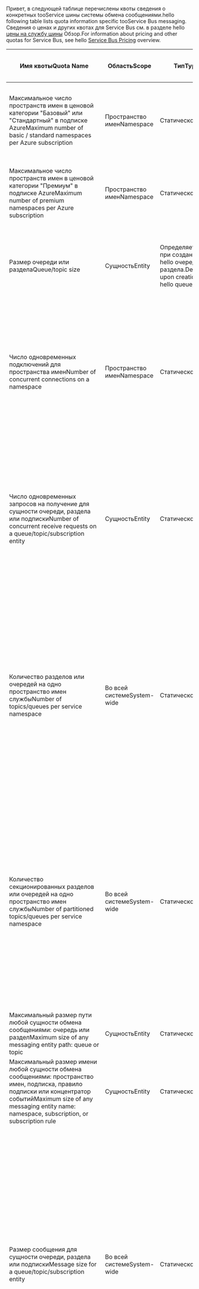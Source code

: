 <span data-ttu-id="5f56f-101">Привет, в следующей таблице перечислены квоты сведения о конкретных tooService шины системы обмена сообщениями.</span><span class="sxs-lookup"><span data-stu-id="5f56f-101">hello following table lists quota information specific tooService Bus messaging.</span></span> <span data-ttu-id="5f56f-102">Сведения о ценах и других квотах для Service Bus см. в разделе hello [цены на службу шины](https://azure.microsoft.com/pricing/details/service-bus/) Обзор.</span><span class="sxs-lookup"><span data-stu-id="5f56f-102">For information about pricing and other quotas for Service Bus, see hello [Service Bus Pricing](https://azure.microsoft.com/pricing/details/service-bus/) overview.</span></span>

| <span data-ttu-id="5f56f-103">Имя квоты</span><span class="sxs-lookup"><span data-stu-id="5f56f-103">Quota Name</span></span> | <span data-ttu-id="5f56f-104">Область</span><span class="sxs-lookup"><span data-stu-id="5f56f-104">Scope</span></span> | <span data-ttu-id="5f56f-105">Тип</span><span class="sxs-lookup"><span data-stu-id="5f56f-105">Type</span></span> | <span data-ttu-id="5f56f-106">Поведение при превышении квот</span><span class="sxs-lookup"><span data-stu-id="5f56f-106">Behavior when exceeded</span></span> | <span data-ttu-id="5f56f-107">Значение</span><span class="sxs-lookup"><span data-stu-id="5f56f-107">Value</span></span> |
| --- | --- | --- | --- | --- |
| <span data-ttu-id="5f56f-108">Максимальное число пространств имен в ценовой категории "Базовый" или "Стандартный" в подписке Azure</span><span class="sxs-lookup"><span data-stu-id="5f56f-108">Maximum number of basic / standard namespaces per Azure subscription</span></span> |<span data-ttu-id="5f56f-109">Пространство имен</span><span class="sxs-lookup"><span data-stu-id="5f56f-109">Namespace</span></span> |<span data-ttu-id="5f56f-110">Статическое</span><span class="sxs-lookup"><span data-stu-id="5f56f-110">Static</span></span> |<span data-ttu-id="5f56f-111">Последующие запросы на дополнительные основные и стандартные пространства имен будут отклонены hello портала.</span><span class="sxs-lookup"><span data-stu-id="5f56f-111">Subsequent requests for additional basic / standard namespaces will be rejected by hello portal.</span></span> |<span data-ttu-id="5f56f-112">100</span><span class="sxs-lookup"><span data-stu-id="5f56f-112">100</span></span>|
| <span data-ttu-id="5f56f-113">Максимальное число пространств имен в ценовой категории "Премиум" в подписке Azure</span><span class="sxs-lookup"><span data-stu-id="5f56f-113">Maximum number of premium namespaces per Azure subscription</span></span> |<span data-ttu-id="5f56f-114">Пространство имен</span><span class="sxs-lookup"><span data-stu-id="5f56f-114">Namespace</span></span> |<span data-ttu-id="5f56f-115">Статическое</span><span class="sxs-lookup"><span data-stu-id="5f56f-115">Static</span></span> |<span data-ttu-id="5f56f-116">Последующие запросы на дополнительные premium пространства имен будут отклонены порталом hello.</span><span class="sxs-lookup"><span data-stu-id="5f56f-116">Subsequent requests for additional premium namespaces will be rejected by hello portal.</span></span> |<span data-ttu-id="5f56f-117">10</span><span class="sxs-lookup"><span data-stu-id="5f56f-117">10</span></span> |
| <span data-ttu-id="5f56f-118">Размер очереди или раздела</span><span class="sxs-lookup"><span data-stu-id="5f56f-118">Queue/topic size</span></span> |<span data-ttu-id="5f56f-119">Сущность</span><span class="sxs-lookup"><span data-stu-id="5f56f-119">Entity</span></span> |<span data-ttu-id="5f56f-120">Определяется при создании hello очереди или раздела.</span><span class="sxs-lookup"><span data-stu-id="5f56f-120">Defined upon creation of hello queue/topic.</span></span> |<span data-ttu-id="5f56f-121">Входящие сообщения будут отклонены и hello, вызывающий код получит исключение.</span><span class="sxs-lookup"><span data-stu-id="5f56f-121">Incoming messages will be rejected and an exception will be received by hello calling code.</span></span> |<span data-ttu-id="5f56f-122">1, 2, 3, 4 или 5 ГБ.</span><span class="sxs-lookup"><span data-stu-id="5f56f-122">1, 2, 3, 4 or 5 GB.</span></span><br /><br /><span data-ttu-id="5f56f-123">Если [секционирование](../articles/service-bus-messaging/service-bus-partitioning.md) — включена, размер hello максимальное очереди или раздела составляет 80 ГБ.</span><span class="sxs-lookup"><span data-stu-id="5f56f-123">If [partitioning](../articles/service-bus-messaging/service-bus-partitioning.md) is enabled, hello maximum queue/topic size is 80 GB.</span></span> |
| <span data-ttu-id="5f56f-124">Число одновременных подключений для пространства имен</span><span class="sxs-lookup"><span data-stu-id="5f56f-124">Number of concurrent connections on a namespace</span></span> |<span data-ttu-id="5f56f-125">Пространство имен</span><span class="sxs-lookup"><span data-stu-id="5f56f-125">Namespace</span></span> |<span data-ttu-id="5f56f-126">Статическое</span><span class="sxs-lookup"><span data-stu-id="5f56f-126">Static</span></span> |<span data-ttu-id="5f56f-127">Последующие запросы на дополнительные соединения будут отклонены и hello, вызывающий код получит исключение.</span><span class="sxs-lookup"><span data-stu-id="5f56f-127">Subsequent requests for additional connections will be rejected and an exception will be received by hello calling code.</span></span> <span data-ttu-id="5f56f-128">Операции REST не считаются параллельными TCP-подключениями.</span><span class="sxs-lookup"><span data-stu-id="5f56f-128">REST operations do not count towards concurrent TCP connections.</span></span> |<span data-ttu-id="5f56f-129">NetMessaging: 1 000</span><span class="sxs-lookup"><span data-stu-id="5f56f-129">NetMessaging: 1,000</span></span><br /><br /><span data-ttu-id="5f56f-130">AMQP: 5 000</span><span class="sxs-lookup"><span data-stu-id="5f56f-130">AMQP: 5,000</span></span> |
| <span data-ttu-id="5f56f-131">Число одновременных запросов на получение для сущности очереди, раздела или подписки</span><span class="sxs-lookup"><span data-stu-id="5f56f-131">Number of concurrent receive requests on a queue/topic/subscription entity</span></span> |<span data-ttu-id="5f56f-132">Сущность</span><span class="sxs-lookup"><span data-stu-id="5f56f-132">Entity</span></span> |<span data-ttu-id="5f56f-133">Статическое</span><span class="sxs-lookup"><span data-stu-id="5f56f-133">Static</span></span> |<span data-ttu-id="5f56f-134">Получить последующие запросы будут отклонены и hello, вызывающий код получит исключение.</span><span class="sxs-lookup"><span data-stu-id="5f56f-134">Subsequent receive requests will be rejected and an exception will be received by hello calling code.</span></span> <span data-ttu-id="5f56f-135">Эта квота применяется в сочетании toohello количество параллельных операций получения во всех подписках в разделе.</span><span class="sxs-lookup"><span data-stu-id="5f56f-135">This quota applies toohello combined number of concurrent receive operations across all subscriptions on a topic.</span></span> |<span data-ttu-id="5f56f-136">5 000</span><span class="sxs-lookup"><span data-stu-id="5f56f-136">5,000</span></span> |
| <span data-ttu-id="5f56f-137">Количество разделов или очередей на одно пространство имен службы</span><span class="sxs-lookup"><span data-stu-id="5f56f-137">Number of topics/queues per service namespace</span></span> |<span data-ttu-id="5f56f-138">Во всей системе</span><span class="sxs-lookup"><span data-stu-id="5f56f-138">System-wide</span></span> |<span data-ttu-id="5f56f-139">Статическое</span><span class="sxs-lookup"><span data-stu-id="5f56f-139">Static</span></span> |<span data-ttu-id="5f56f-140">Последующие запросы на создание нового раздела или очереди на пространство имен службы hello будут отклонены.</span><span class="sxs-lookup"><span data-stu-id="5f56f-140">Subsequent requests for creation of a new topic or queue on hello service namespace will be rejected.</span></span> <span data-ttu-id="5f56f-141">Таким образом, при настройке запроса через hello [портал Azure][Azure portal], создается сообщение об ошибке.</span><span class="sxs-lookup"><span data-stu-id="5f56f-141">As a result, if configured through hello [Azure portal][Azure portal], an error message will be generated.</span></span> <span data-ttu-id="5f56f-142">Если вызывается API-Интерфейс управления hello, hello, вызывающий код получит исключение.</span><span class="sxs-lookup"><span data-stu-id="5f56f-142">If called from hello management API, an exception will be received by hello calling code.</span></span> |<span data-ttu-id="5f56f-143">10 000</span><span class="sxs-lookup"><span data-stu-id="5f56f-143">10,000</span></span><br /><br /><span data-ttu-id="5f56f-144">Hello общее число разделов и очередей в пространстве имен службы должно быть меньше или равно too10 000.</span><span class="sxs-lookup"><span data-stu-id="5f56f-144">hello total number of topics plus queues in a service namespace must be less than or equal too10,000.</span></span><br/><span data-ttu-id="5f56f-145">Это не применимо tooPremium как секционируются все сущности.</span><span class="sxs-lookup"><span data-stu-id="5f56f-145">This is not applicable tooPremium as all entities are partitioned.</span></span> |
| <span data-ttu-id="5f56f-146">Количество секционированных разделов или очередей на одно пространство имен службы</span><span class="sxs-lookup"><span data-stu-id="5f56f-146">Number of partitioned topics/queues per service namespace</span></span> |<span data-ttu-id="5f56f-147">Во всей системе</span><span class="sxs-lookup"><span data-stu-id="5f56f-147">System-wide</span></span> |<span data-ttu-id="5f56f-148">Статическое</span><span class="sxs-lookup"><span data-stu-id="5f56f-148">Static</span></span> |<span data-ttu-id="5f56f-149">Последующие запросы на Создание секционированного раздела или очереди на пространство имен службы hello будут отклонены.</span><span class="sxs-lookup"><span data-stu-id="5f56f-149">Subsequent requests for creation of a new partitioned topic or queue on hello service namespace will be rejected.</span></span> <span data-ttu-id="5f56f-150">Таким образом, при настройке запроса через hello [портал Azure][Azure portal], создается сообщение об ошибке.</span><span class="sxs-lookup"><span data-stu-id="5f56f-150">As a result, if configured through hello [Azure portal][Azure portal], an error message will be generated.</span></span> <span data-ttu-id="5f56f-151">При вызове из API, управления hello **QuotaExceededException** hello, вызывающий код получит исключение.</span><span class="sxs-lookup"><span data-stu-id="5f56f-151">If called from hello management API, a **QuotaExceededException** exception will be received by hello calling code.</span></span> |<span data-ttu-id="5f56f-152">Уровни "Базовый" и "Стандартный" — 100.</span><span class="sxs-lookup"><span data-stu-id="5f56f-152">Basic and Standard Tiers - 100</span></span><br /><span data-ttu-id="5f56f-153">[Премиум](../articles/service-bus-messaging/service-bus-premium-messaging.md) — 1000 (на единицу обмена сообщениями)</span><span class="sxs-lookup"><span data-stu-id="5f56f-153">[Premium](../articles/service-bus-messaging/service-bus-premium-messaging.md) - 1,000 (per messaging unit)</span></span><br/><br /><span data-ttu-id="5f56f-154">Каждая секционированная очередь или раздел учитывается при подсчете квоты hello 10 000 объектов на пространство имен.</span><span class="sxs-lookup"><span data-stu-id="5f56f-154">Each partitioned queue or topic counts towards hello quota of 10,000 entities per namespace.</span></span> |
| <span data-ttu-id="5f56f-155">Максимальный размер пути любой сущности обмена сообщениями: очередь или раздел</span><span class="sxs-lookup"><span data-stu-id="5f56f-155">Maximum size of any messaging entity path: queue or topic</span></span> |<span data-ttu-id="5f56f-156">Сущность</span><span class="sxs-lookup"><span data-stu-id="5f56f-156">Entity</span></span> |<span data-ttu-id="5f56f-157">Статическое</span><span class="sxs-lookup"><span data-stu-id="5f56f-157">Static</span></span> |- |<span data-ttu-id="5f56f-158">260 символов</span><span class="sxs-lookup"><span data-stu-id="5f56f-158">260 characters</span></span> |
| <span data-ttu-id="5f56f-159">Максимальный размер имени любой сущности обмена сообщениями: пространство имен, подписка, правило подписки или концентратор событий</span><span class="sxs-lookup"><span data-stu-id="5f56f-159">Maximum size of any messaging entity name: namespace, subscription, or subscription rule</span></span> |<span data-ttu-id="5f56f-160">Сущность</span><span class="sxs-lookup"><span data-stu-id="5f56f-160">Entity</span></span> |<span data-ttu-id="5f56f-161">Статическое</span><span class="sxs-lookup"><span data-stu-id="5f56f-161">Static</span></span> |- |<span data-ttu-id="5f56f-162">50 символов</span><span class="sxs-lookup"><span data-stu-id="5f56f-162">50 characters</span></span> |
| <span data-ttu-id="5f56f-163">Размер сообщения для сущности очереди, раздела или подписки</span><span class="sxs-lookup"><span data-stu-id="5f56f-163">Message size for a queue/topic/subscription entity</span></span> |<span data-ttu-id="5f56f-164">Во всей системе</span><span class="sxs-lookup"><span data-stu-id="5f56f-164">System-wide</span></span> |<span data-ttu-id="5f56f-165">Статическое</span><span class="sxs-lookup"><span data-stu-id="5f56f-165">Static</span></span> |<span data-ttu-id="5f56f-166">Входящие сообщения, превышающие эти квоты будут отклонены и hello, вызывающий код получит исключение.</span><span class="sxs-lookup"><span data-stu-id="5f56f-166">Incoming messages that exceed these quotas will be rejected and an exception will be received by hello calling code.</span></span> |<span data-ttu-id="5f56f-167">Максимальный размер сообщения: 256 КБ ([уровень "Стандартный"](../articles/service-bus-messaging/service-bus-premium-messaging.md)) и 1 МБ ([уровень "Премиум"](../articles/service-bus-messaging/service-bus-premium-messaging.md)).</span><span class="sxs-lookup"><span data-stu-id="5f56f-167">Maximum message size: 256KB ([Standard tier](../articles/service-bus-messaging/service-bus-premium-messaging.md)) / 1MB ([Premium tier](../articles/service-bus-messaging/service-bus-premium-messaging.md)).</span></span> <br /><br /><span data-ttu-id="5f56f-168">**Примечание** из-за издержек toosystem это ограничение обычно немного меньше.</span><span class="sxs-lookup"><span data-stu-id="5f56f-168">**Note** Due toosystem overhead, this limit is usually slightly less.</span></span><br /><br /><span data-ttu-id="5f56f-169">Максимальный размер заголовка: 64 КБ</span><span class="sxs-lookup"><span data-stu-id="5f56f-169">Maximum header size: 64KB</span></span><br /><br /><span data-ttu-id="5f56f-170">Максимальное количество свойств заголовка в контейнере свойств: **byte/int.MaxValue**</span><span class="sxs-lookup"><span data-stu-id="5f56f-170">Maximum number of header properties in property bag: **byte/int.MaxValue**</span></span><br /><br /><span data-ttu-id="5f56f-171">Максимальный размер свойства в контейнере свойств: без явного ограничения.</span><span class="sxs-lookup"><span data-stu-id="5f56f-171">Maximum size of property in property bag: No explicit limit.</span></span> <span data-ttu-id="5f56f-172">Ограничен максимальным размером заголовка.</span><span class="sxs-lookup"><span data-stu-id="5f56f-172">Limited by maximum header size.</span></span> |
| <span data-ttu-id="5f56f-173">Размер свойства сообщения для сущности очереди, раздела или подписки</span><span class="sxs-lookup"><span data-stu-id="5f56f-173">Message property size for a queue/topic/subscription entity</span></span> |<span data-ttu-id="5f56f-174">Во всей системе</span><span class="sxs-lookup"><span data-stu-id="5f56f-174">System-wide</span></span> |<span data-ttu-id="5f56f-175">Статическое</span><span class="sxs-lookup"><span data-stu-id="5f56f-175">Static</span></span> |<span data-ttu-id="5f56f-176">Создается исключение **SerializationException**.</span><span class="sxs-lookup"><span data-stu-id="5f56f-176">A **SerializationException** exception is generated.</span></span> |<span data-ttu-id="5f56f-177">Максимальный размер свойства сообщения для каждого свойства составляет 32 КБ.</span><span class="sxs-lookup"><span data-stu-id="5f56f-177">Maximum message property size for each property is 32K.</span></span> <span data-ttu-id="5f56f-178">Совокупный размер всех свойств не может превышать 64 КБ.</span><span class="sxs-lookup"><span data-stu-id="5f56f-178">Cumulative size of all properties cannot exceed 64K.</span></span> <span data-ttu-id="5f56f-179">Это относится toohello всему заголовку hello [BrokeredMessage](https://msdn.microsoft.com/library/microsoft.servicebus.messaging.brokeredmessage.aspx), одновременно содержит свойства пользователя, а также системные свойства (такие как [SequenceNumber](https://msdn.microsoft.com/library/microsoft.servicebus.messaging.brokeredmessage.sequencenumber.aspx), [метка](https://msdn.microsoft.com/library/microsoft.servicebus.messaging.brokeredmessage.label.aspx), [ Код (ID)](https://msdn.microsoft.com/library/microsoft.servicebus.messaging.brokeredmessage.messageid.aspx)и так далее).</span><span class="sxs-lookup"><span data-stu-id="5f56f-179">This applies toohello entire header of hello [BrokeredMessage](https://msdn.microsoft.com/library/microsoft.servicebus.messaging.brokeredmessage.aspx), which has both user properties as well as system properties (such as [SequenceNumber](https://msdn.microsoft.com/library/microsoft.servicebus.messaging.brokeredmessage.sequencenumber.aspx), [Label](https://msdn.microsoft.com/library/microsoft.servicebus.messaging.brokeredmessage.label.aspx), [MessageId](https://msdn.microsoft.com/library/microsoft.servicebus.messaging.brokeredmessage.messageid.aspx), and so on).</span></span> |
| <span data-ttu-id="5f56f-180">Количество подписок на раздел</span><span class="sxs-lookup"><span data-stu-id="5f56f-180">Number of subscriptions per topic</span></span> |<span data-ttu-id="5f56f-181">Во всей системе</span><span class="sxs-lookup"><span data-stu-id="5f56f-181">System-wide</span></span> |<span data-ttu-id="5f56f-182">Статическое</span><span class="sxs-lookup"><span data-stu-id="5f56f-182">Static</span></span> |<span data-ttu-id="5f56f-183">Последующие запросы на создание дополнительных подписок для hello раздела будут отклонены.</span><span class="sxs-lookup"><span data-stu-id="5f56f-183">Subsequent requests for creating additional subscriptions for hello topic will be rejected.</span></span> <span data-ttu-id="5f56f-184">В результате при настройке запроса через портал hello, будет показано сообщение об ошибке.</span><span class="sxs-lookup"><span data-stu-id="5f56f-184">As a result, if configured through hello portal, an error message will be shown.</span></span> <span data-ttu-id="5f56f-185">При вызове из API-интерфейса управления hello hello, вызывающий код получит исключение.</span><span class="sxs-lookup"><span data-stu-id="5f56f-185">If called from hello management API an exception will be received by hello calling code.</span></span> |<span data-ttu-id="5f56f-186">2 000</span><span class="sxs-lookup"><span data-stu-id="5f56f-186">2,000</span></span> |
| <span data-ttu-id="5f56f-187">Количество фильтров SQL на раздел</span><span class="sxs-lookup"><span data-stu-id="5f56f-187">Number of SQL filters per topic</span></span> |<span data-ttu-id="5f56f-188">Во всей системе</span><span class="sxs-lookup"><span data-stu-id="5f56f-188">System-wide</span></span> |<span data-ttu-id="5f56f-189">Статическое</span><span class="sxs-lookup"><span data-stu-id="5f56f-189">Static</span></span> |<span data-ttu-id="5f56f-190">Последующие запросы на создание дополнительных фильтров для hello раздела будут отклонены и hello, вызывающий код получит исключение.</span><span class="sxs-lookup"><span data-stu-id="5f56f-190">Subsequent requests for creation of additional filters on hello topic will be rejected and an exception will be received by hello calling code.</span></span> |<span data-ttu-id="5f56f-191">2 000</span><span class="sxs-lookup"><span data-stu-id="5f56f-191">2,000</span></span> |
| <span data-ttu-id="5f56f-192">Количество фильтров корреляции на раздел</span><span class="sxs-lookup"><span data-stu-id="5f56f-192">Number of correlation filters per topic</span></span> |<span data-ttu-id="5f56f-193">Во всей системе</span><span class="sxs-lookup"><span data-stu-id="5f56f-193">System-wide</span></span> |<span data-ttu-id="5f56f-194">Статическое</span><span class="sxs-lookup"><span data-stu-id="5f56f-194">Static</span></span> |<span data-ttu-id="5f56f-195">Последующие запросы на создание дополнительных фильтров для hello раздела будут отклонены и hello, вызывающий код получит исключение.</span><span class="sxs-lookup"><span data-stu-id="5f56f-195">Subsequent requests for creation of additional filters on hello topic will be rejected and an exception will be received by hello calling code.</span></span> |<span data-ttu-id="5f56f-196">100 000</span><span class="sxs-lookup"><span data-stu-id="5f56f-196">100,000</span></span> |
| <span data-ttu-id="5f56f-197">Размер фильтров или действий SQL</span><span class="sxs-lookup"><span data-stu-id="5f56f-197">Size of SQL filters/actions</span></span> |<span data-ttu-id="5f56f-198">Во всей системе</span><span class="sxs-lookup"><span data-stu-id="5f56f-198">System-wide</span></span> |<span data-ttu-id="5f56f-199">Статическое</span><span class="sxs-lookup"><span data-stu-id="5f56f-199">Static</span></span> |<span data-ttu-id="5f56f-200">Последующие запросы на создание дополнительных фильтров будут отклонены и hello, вызывающий код получит исключение.</span><span class="sxs-lookup"><span data-stu-id="5f56f-200">Subsequent requests for creation of additional filters will be rejected and an exception will be received by hello calling code.</span></span> |<span data-ttu-id="5f56f-201">Максимальная длина строки условия фильтра: 1 КБ.</span><span class="sxs-lookup"><span data-stu-id="5f56f-201">Maximum length of filter condition string: 1024 (1K).</span></span><br /><br /><span data-ttu-id="5f56f-202">Максимальная длина строки действия правила: 1 КБ.</span><span class="sxs-lookup"><span data-stu-id="5f56f-202">Maximum length of rule action string: 1024 (1K).</span></span><br /><br /><span data-ttu-id="5f56f-203">Максимальное количество выражений на действие правила: 32 КБ.</span><span class="sxs-lookup"><span data-stu-id="5f56f-203">Maximum number of expressions per rule action: 32.</span></span> |
| <span data-ttu-id="5f56f-204">Количество правил [SharedAccessAuthorizationRule](https://msdn.microsoft.com/library/azure/microsoft.servicebus.messaging.sharedaccessauthorizationrule.aspx) на одно пространство имен, очередь или раздел</span><span class="sxs-lookup"><span data-stu-id="5f56f-204">Number of [SharedAccessAuthorizationRule](https://msdn.microsoft.com/library/azure/microsoft.servicebus.messaging.sharedaccessauthorizationrule.aspx) rules per namespace, queue, or topic</span></span> |<span data-ttu-id="5f56f-205">Сущность, пространство имен</span><span class="sxs-lookup"><span data-stu-id="5f56f-205">Entity, namespace</span></span> |<span data-ttu-id="5f56f-206">Статическое</span><span class="sxs-lookup"><span data-stu-id="5f56f-206">Static</span></span> |<span data-ttu-id="5f56f-207">Последующие запросы для создания дополнительных правил будут отклонены и hello, вызывающий код получит исключение.</span><span class="sxs-lookup"><span data-stu-id="5f56f-207">Subsequent requests for creation of additional rules will be rejected and an exception will be received by hello calling code.</span></span> |<span data-ttu-id="5f56f-208">Максимальное количество правил: 12.</span><span class="sxs-lookup"><span data-stu-id="5f56f-208">Maximum number of rules: 12.</span></span> <br /><br /> <span data-ttu-id="5f56f-209">Правила, которые можно настроить на пространство имен служебной шины применяются tooall очереди и разделы в этом пространстве имен.</span><span class="sxs-lookup"><span data-stu-id="5f56f-209">Rules that are configured on a Service Bus namespace apply tooall queues and topics in that namespace.</span></span> |

[Azure portal]: https://portal.azure.com